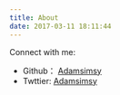 ```yaml
---
title: About
date: 2017-03-11 18:11:44
---
```

Connect with me:

- Github： [Adamsimsy](https://github.com/adamsimsy)
- Twttier: [Adamsimsy](https://twitter.com/adamsimsy)